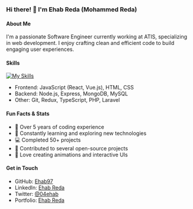 ### Hi there! 👋 I'm Ehab Reda (Mohammed Reda)

#### About Me
I'm a passionate Software Engineer currently working at ATIS, specializing in web development. I enjoy crafting clean and efficient code to build engaging user experiences.

#### Skills
[![My Skills](https://skillicons.dev/icons?i=git,js,html,css,react,vuejs,nextjs,vite,webpack,nodejs,express,mongodb,redux,typescript,php,laravel,mysql,sass,bootstrap,jquery,tailwind,cpp)](https://skillicons.dev)        
- Frontend: JavaScript (React, Vue.js), HTML, CSS
- Backend: Node.js, Express, MongoDB, MySQL
- Other: Git, Redux, TypeScript, PHP, Laravel

#### Fun Facts & Stats
- 🔢 Over 5 years of coding experience
- 🚀 Constantly learning and exploring new technologies
- 💻 Completed 50+ projects
- 🌟 Contributed to several open-source projects
- 🎨 Love creating animations and interactive UIs

#### Get in Touch
- GitHub: [Ehab97](https://github.com/ehab97)
- LinkedIn: [Ehab Reda](https://www.linkedin.com/in/ehabreda04/)
- Twitter: [@04ehab](https://twitter.com/@04ehab)
- Portfolio: [Ehab Reda](https://ehab97.github.io/portfolio/)

<!--
**Ehab97/Ehab97** is a ✨ _special_ ✨ repository because its `README.md` (this file) appears on your GitHub profile.

Here are some ideas to get you started:
- 🔭 I’m currently working on ...
- 🌱 I’m currently learning ...
- 👯 I’m looking to collaborate on ...
- 🤔 I’m looking for help with ...
- 💬 Ask me about ...
- 📫 How to reach me: ...
- 😄 Pronouns: ...
- ⚡ Fun fact: ...
-->
